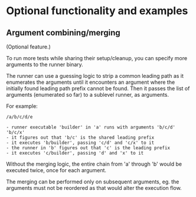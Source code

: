 # Optional functionality and examples

## Argument combining/merging

(Optional feature.)

To run more tests while sharing their setup/cleanup, you can specify more
arguments to the runner binary.

The runner can use a guessing logic to strip a common leading path as it
enumerates the arguments until it encounters an argument where the initially
found leading path prefix cannot be found. Then it passes the list of arguments
(enumerated so far) to a sublevel runner, as arguments.

For example:
```
/a/b/c/d/e

- runner executable 'builder' in 'a' runs with arguments 'b/c/d' 'b/c/x'
- it figures out that 'b/c' is the shared leading prefix
- it executes 'b/builder', passing 'c/d' and 'c/x' to it
- the runner in 'b' figures out that 'c' is the leading prefix
- it executes 'c/builder', passing 'd' and 'x' to it
```
Without the merging logic, the entire chain from 'a' through 'b' would be
executed twice, once for each argument.

The merging can be performed only on subsequent arguments, eg. the arguments
must not be reordered as that would alter the execution flow.
